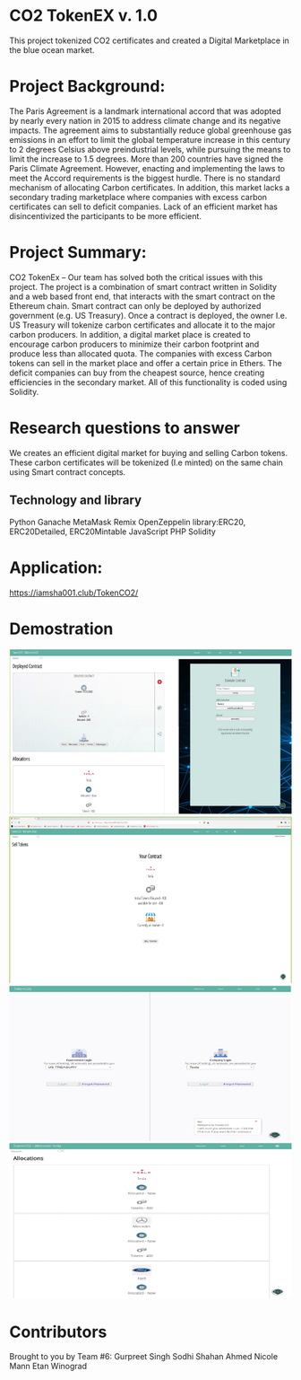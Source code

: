 # CO2 TokenEX v. 1.0
This project tokenized CO2 certificates and created a Digital Marketplace in the blue ocean market.

# Project Background: 
The Paris Agreement is a landmark international accord that was adopted by nearly every nation in 2015 to address climate change and its negative impacts. The agreement aims to substantially reduce global greenhouse gas emissions in an effort to limit the global temperature increase in this century to 2 degrees Celsius above preindustrial levels, while pursuing the means to limit the increase to 1.5 degrees.
 More than 200 countries have signed the Paris Climate Agreement. However, enacting and implementing the laws to meet the Accord requirements is the biggest hurdle. There is no standard mechanism of allocating Carbon certificates. In addition, this market lacks a secondary trading marketplace where companies with excess carbon certificates can sell to deficit companies. Lack of an efficient market has disincentivized the participants to be more efficient. 

 # Project Summary:
CO2 TokenEx – Our team has solved both the critical issues with this project. The project is a combination of smart contract written in Solidity and a web based front end, that interacts with the smart contract on the Ethereum chain. 
Smart contract can only be deployed by authorized government (e.g. US Treasury). Once a contract is deployed, the owner I.e. US Treasury will tokenize carbon certificates and allocate it to the major carbon producers. 
In addition, a digital market place is created to encourage carbon producers to minimize their carbon footprint and produce less than allocated quota. The companies with excess Carbon tokens can sell in the market place and offer a certain price in Ethers. The deficit companies can buy from the cheapest source, hence creating efficiencies in the secondary market. All of this functionality is coded using Solidity. 
# Research questions to answer
We creates an efficient digital market for buying and selling Carbon tokens. These carbon certificates will be tokenized (I.e minted) on the same chain using Smart contract concepts.  

## Technology and library
Python
Ganache
MetaMask
Remix
OpenZeppelin library:ERC20, ERC20Detailed, ERC20Mintable
JavaScript
PHP
Solidity

# Application:
https://iamsha001.club/TokenCO2/

# Demostration
![alt text](https://github.com/2coconi/CO2TOKEN_EXCHANGE/blob/master/Picture1.png?raw=true)
![alt text](https://github.com/2coconi/CO2TOKEN_EXCHANGE/blob/master/Picture2.png?raw=true)
![alt text](https://github.com/2coconi/CO2TOKEN_EXCHANGE/blob/master/Picture3.png?raw=true)
![alt text](https://github.com/2coconi/CO2TOKEN_EXCHANGE/blob/master/Picture4.png?raw=true)
# Contributors
Brought to you by Team #6:
Gurpreet Singh Sodhi
Shahan Ahmed
Nicole Mann
Etan Winograd


